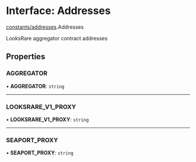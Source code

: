 # Interface: Addresses

[constants/addresses](../modules/constants_addresses.md).Addresses

LooksRare aggregator contract addresses

## Properties

### AGGREGATOR

• **AGGREGATOR**: `string`

___

### LOOKSRARE\_V1\_PROXY

• **LOOKSRARE\_V1\_PROXY**: `string`

___

### SEAPORT\_PROXY

• **SEAPORT\_PROXY**: `string`
